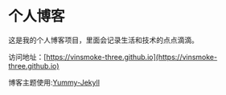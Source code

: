 # 个人博客

这是我的个人博客项目，里面会记录生活和技术的点点滴滴。


访问地址：[https://vinsmoke-three.github.io](https://vinsmoke-three.github.io)


博客主题使用:[Yummy-Jekyll](https://github.com/DONGChuan/Yummy-Jekyll)
